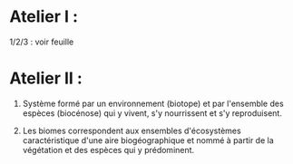 # Atelier I :

1/2/3 : voir feuille

# Atelier II :

1. Système formé par un environnement (biotope) et par l'ensemble des espèces (biocénose) qui y vivent, s'y nourrissent et s'y reproduisent.

2. Les biomes correspondent aux ensembles d'écosystèmes caractéristique d'une aire biogéographique et nommé à partir de la végétation et des espèces qui y prédominent.
